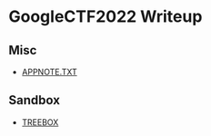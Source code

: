 # GoogleCTF2022 Writeup

## Misc

* [APPNOTE.TXT](./Misc/APPNOTE.TXT.md)

## Sandbox
* [TREEBOX](./Sandbox/TREEBOX.md)

